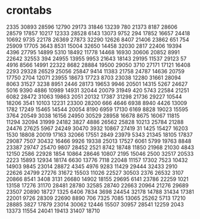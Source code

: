 # crontabs
2335
30893
28596
12790
29173
31846
13239
780
21373
8187
28606
28579
17857
10217
12333
28528
6143
13073
9752
294
17852
16657
24418
10692
9735
22178
26369
27873
32290
12626
8407
21406
23862
651
754
25909
17705
3643
8531
15004
32650
14458
32030
2817
22406
19394
4396
27795
14899
5310
18492
11778
14468
16930
30606
20852
8991
22642
32553
394
24955
13955
9953
21643
18143
29195
11537
29123
57
4916
8566
14991
22322
8682
28884
19500
29050
3710
27171
17121
16408
2293
29328
26529
25056
25847
9414
11383
21758
24787
14636
20759
17750
2704
12071
23955
18673
17723
8703
23038
12280
31661
28094
8063
31527
3238
8951
2446
28173
19653
9946
20501
14315
5267
24627
5016
9390
4886
10989
14931
32044
20079
31949
420
5743
22584
21251
6082
28472
31063
19863
2051
20132
17387
31298
21736
29227
10544
18206
3541
10103
12231
23300
28200
666
4646
6938
8940
4426
13009
1782
17249
15465
14544
20054
8190
6959
17130
6169
8828
19023
15595
3764
20549
3038
16156
24950
30529
28958
16678
8675
16067
11815
11294
32094
31999
24182
3827
4886
26562
25828
10213
25784
21288
24476
27625
5967
24249
30470
3932
10867
27419
31
1425
15427
16203
1530
18808
20019
17163
32066
17551
2849
23979
5343
21345
18105
17837
29087
7507
30432
16466
9926
19338
25013
17527
6061
5799
19763
8848
23387
29747
25470
9807
28452
2521
8742
18748
11850
21968
21030
4843
12150
2586
22928
1854
10864
28646
10807
2195
15046
2500
32517
20533
2223
15893
12934
18174
6630
13776
7118
22048
11157
17302
7523
10432
14903
9845
23014
28872
4345
4976
9283
11429
29444
32433
2910
22626
24799
27276
31672
15503
11026
22527
30503
2376
26532
3107
20866
8541
3408
3131
26680
14902
18155
29695
6141
23786
22259
1021
13158
17276
31170
28481
28780
32585
28740
22663
20964
21276
29689
23507
20890
18727
1325
6406
7834
3698
24454
32178
14788
31434
17381
22001
9726
28309
22690
8890
706
7325
7085
13065
25262
5713
17210
28885
3827
17879
23014
30062
12446
15507
30957
28541
12259
2043
13373
11554
24041
19413
31407
18710
